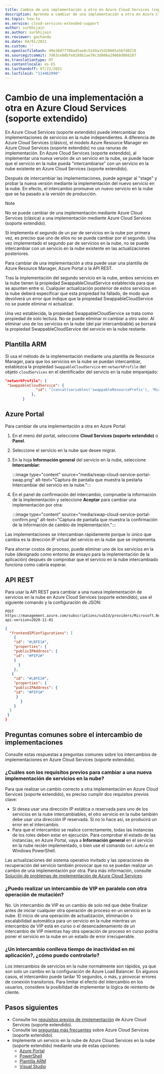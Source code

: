 ```yaml
---
title: Cambio de una implementación a otra en Azure Cloud Services (soporte extendido)
description: Aprenda a cambiar de una implementación a otra en Azure Cloud Services (soporte extendido).
ms.topic: how-to
ms.service: cloud-services-extended-support
author: surbhijain
ms.author: surbhijain
ms.reviewer: gachandw
ms.date: 04/01/2021
ms.custom: ''
ms.openlocfilehash: d9e30d77708ad5ae8c5249a15d28685a56fd0216
ms.sourcegitcommit: 7d63ce88bfe8188b1ae70c3d006a29068d066287
ms.translationtype: HT
ms.contentlocale: es-ES
ms.lasthandoff: 07/22/2021
ms.locfileid: "114462990"
---
```

# <a name="swap-or-switch-deployments-in-azure-cloud-services-extended-support"></a>Cambio de una implementación a otra en Azure Cloud Services (soporte extendido)

En Azure Cloud Services (soporte extendido) puede intercambiar dos implementaciones de servicios en la nube independientes. A diferencia de Azure Cloud Services (clásico), el modelo Azure Resource Manager en Azure Cloud Services (soporte extendido) no usa ranuras de implementación. En Azure Cloud Services (soporte extendido), al implementar una nueva versión de un servicio en la nube, se puede hacer que el servicio en la nube pueda "intercambiarse" con un servicio en la nube existente en Azure Cloud Services (soporte extendido).

Después de intercambiar las implementaciones, puede agregar al "stage" y probar la nueva versión mediante la implementación del nuevo servicio en la nube. En efecto, el intercambio promueve un nuevo servicio en la nube que se ha pasado a la versión de producción.

> [!NOTE]
> No se puede cambiar de una implementación mediante Azure Cloud Services (clásica) a una implementación mediante Azure Cloud Services (soporte extendido).

Si implementa el segundo de un par de servicios en la nube por primera vez, es preciso que uno de ellos no se pueda cambiar por el segundo. Una vez implementado el segundo par de servicios en la nube, no se puede intercambiar con un servicio en la nube existente en las actualizaciones posteriores.

Para cambiar de una implementación a otra puede usar una plantilla de Azure Resource Manager, Azure Portal o la API REST.

Tras la implementación del segundo servicio en la nube, ambos servicios en la nube tienen la propiedad SwappableCloudService establecida para que se apunten entre sí. Cualquier actualización posterior de estos servicios en la nube deberá especificar que esta propiedad ha fallado, de modo que devolverá un error que indique que la propiedad SwappableCloudService no se puede eliminar ni actualizar.

Una vez establecida, la propiedad SwappableCloudService se trata como propiedad de solo lectura. No se puede eliminar ni cambiar a otro valor. Al eliminar uno de los servicios en la nube (del par intercambiable) se borrará la propiedad SwappableCloudService del servicio en la nube restante.


## <a name="arm-template"></a>Plantilla ARM

Si usa el método de la implementación mediante una plantilla de Resource Manager, para que los servicios en la nube se puedan intercambiar, establezca la propiedad `SwappableCloudService` en `networkProfile` del objeto `cloudServices` en el identificador del servicio en la nube emparejado:

```json
"networkProfile": {
 "SwappableCloudService": {
              "id": "[concat(variables('swappableResourcePrefix'), 'Microsoft.Compute/cloudServices/', parameters('cloudServicesToBeSwappedWith'))]"
            },
        }
```

## <a name="azure-portal"></a>Azure Portal

Para cambiar de una implementación a otra en Azure Portal:

1. En el menú del portal, seleccione **Cloud Services (soporte extendido)** o **Panel**.
1. Seleccione el servicio en la nube que desee migrar.
1. En la hoja **Información general** del servicio en la nube, seleccione **Intercambiar**:

   :::image type="content" source="media/swap-cloud-service-portal-swap.png" alt-text="Captura de pantalla que muestra la pestaña Intercambiar del servicio en la nube.":::

1. En el panel de confirmación del intercambio, compruebe la información de la implementación y seleccione **Aceptar** para cambiar una implementación por otra:

   :::image type="content" source="media/swap-cloud-service-portal-confirm.png" alt-text="Captura de pantalla que muestra la confirmación de la información de cambio de implementación.":::

Las implementaciones se intercambian rápidamente porque lo único que cambia es la dirección IP virtual del servicio en la nube que se implementa.

Para ahorrar costos de proceso, puede eliminar uno de los servicios en la nube (designado como entorno de ensayo para la implementación de la aplicación) después de comprobar que el servicio en la nube intercambiado funciona como cabría esperar.

## <a name="rest-api"></a>API REST

Para usar la API REST para cambiar a una nueva implementación de servicios en la nube en Azure Cloud Services (soporte extendido), use el siguiente comando y la configuración de JSON:

```http
POST https://management.azure.com/subscriptions/subId/providers/Microsoft.Network/locations/region/setLoadBalancerFrontendPublicIpAddresses?api-version=2020-11-01
```

```json
{
  "frontendIPConfigurations": [
    {
    "id": "#LBFE1#",
    "properties": {
    "publicIPAddress": {
    "id": "#PIP2#"
    }
      }
    },
   {
    "id": "#LBFE2#",
    "properties": {
    "publicIPAddress": {
    "id": "#PIP1#"
     }
       }
    }
  ]
 }
}
```

## <a name="common-questions-about-swapping-deployments"></a>Preguntas comunes sobre el intercambio de implementaciones

Consulte estas respuestas a preguntas comunes sobre los intercambios de implementaciones en Azure Cloud Services (soporte extendido).

### <a name="what-are-the-prerequisites-for-swapping-to-a-new-cloud-services-deployment"></a>¿Cuáles son los requisitos previos para cambiar a una nueva implementación de servicios en la nube?

Para que realizar un cambio correcto a otra implementación en Azure Cloud Services (soporte extendido), es preciso cumplir dos requisitos previos clave:

* Si desea usar una dirección IP estática o reservada para uno de los servicios en la nube intercambiables, el otro servicio en la nube también debe usar una dirección IP reservada. Si no lo hace así, se producirá un error en el intercambio.
* Para que el intercambio se realice correctamente, todas las instancias de los roles deben estar en ejecución. Para comprobar el estado de las instancias, en Azure Portal, vaya a **Información general** en el servicio en la nube recién implementado, o bien use el comando `Get-AzRole` en Windows PowerShell.

Las actualizaciones del sistema operativo invitado y las operaciones de recuperación del servicio también provocar que no se puedan realizar un cambio de una implementación por otra. Para más información, consulte [Solución de problemas de implementación de Azure Cloud Services](../cloud-services/cloud-services-troubleshoot-deployment-problems.md).

### <a name="can-i-make-a-vip-swap-in-parallel-with-another-mutating-operation"></a>¿Puedo realizar un intercambio de VIP en paralelo con otra operación de mutación?

No. Un intercambio de VIP es un cambio de solo red que debe finalizar antes de iniciar cualquier otra operación de proceso en un servicio en la nube. El inicio de una operación de actualización, eliminación o escalabilidad automática para un servicio en la nube mientras un intercambio de VIP está en curso o el desencadenamiento de un intercambio de VIP mientras hay otra operación de proceso en curso podría poner el servicio en la nube en un estado de error irrecuperable.

### <a name="does-a-swap-incur-downtime-for-my-application-and-how-should-i-handle-it"></a>¿Un intercambio conlleva tiempo de inactividad en mi aplicación?, ¿cómo puedo controlarlo?

Los intercambios de servicios en la nube normalmente son rápidos, ya que son solo un cambio en la configuración de Azure Load Balancer. En algunos casos, el intercambio puede tardar 10 segundos, o más, y provocar errores de conexión transitorios. Para limitar el efecto del intercambio en los usuarios, considere la posibilidad de implementar la lógica de reintento de cliente.

## <a name="next-steps"></a>Pasos siguientes 

* Consulte los [requisitos previos de implementación](deploy-prerequisite.md) de Azure Cloud Services (soporte extendido).
* Consulte las [preguntas más frecuentes](faq.yml) sobre Azure Cloud Services (soporte extendido).
* Implemente un servicio en la nube de Azure Cloud Services en la nube (soporte extendido) mediante una de estas opciones:
  * [Azure Portal](deploy-portal.md)
  * [PowerShell](deploy-powershell.md)
  * [Plantilla ARM](deploy-template.md)
  * [Visual Studio](deploy-visual-studio.md)
